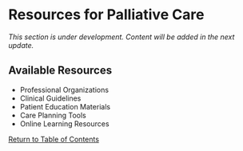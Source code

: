 # Resources for Palliative Care

_This section is under development. Content will be added in the next update._

## Available Resources
- Professional Organizations
- Clinical Guidelines
- Patient Education Materials
- Care Planning Tools
- Online Learning Resources

[Return to Table of Contents](../toc.md)
